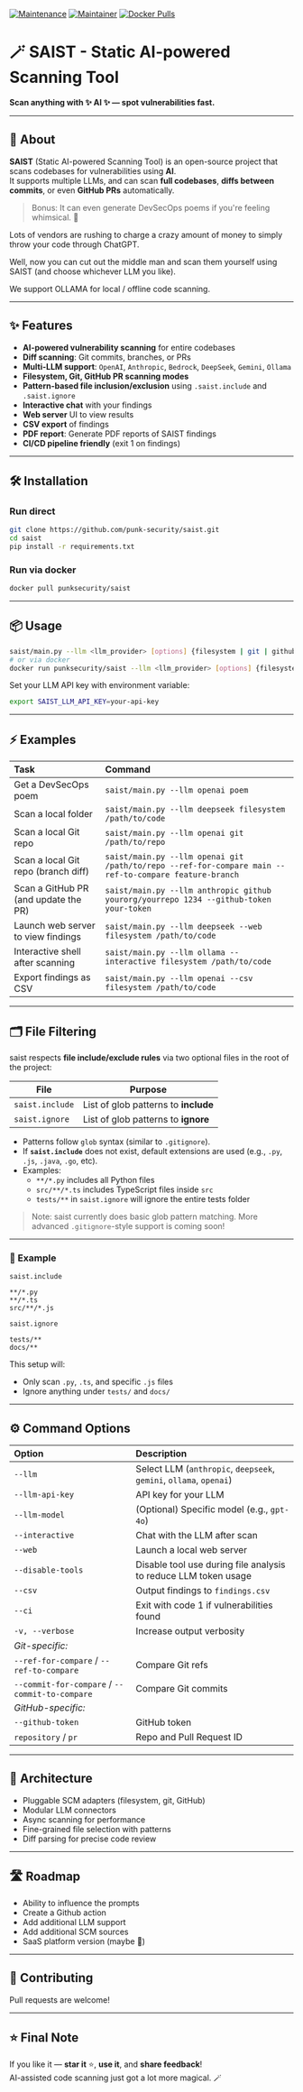 [![Maintenance](https://img.shields.io/badge/Maintained%3F-yes-green.svg)](https://GitHub.com/punk-security/saist/graphs/commit-activity)
[![Maintainer](https://img.shields.io/badge/maintainer-PunkSecurity-blue)](https://www.punksecurity.co.uk)
[![Docker Pulls](https://img.shields.io/docker/pulls/punksecurity/saist)](https://hub.docker.com/r/punksecurity/saist)

# 🪄 SAIST - Static AI-powered Scanning Tool

**Scan anything with ✨ AI ✨ — spot vulnerabilities fast.**

---

## 🚀 About

**SAIST** (Static AI-powered Scanning Tool) is an open-source project that scans codebases for vulnerabilities using **AI**.  
It supports multiple LLMs, and can scan **full codebases**, **diffs between commits**, or even **GitHub PRs** automatically.

> Bonus: It can even generate DevSecOps poems if you're feeling whimsical. 🎤

Lots of vendors are rushing to charge a crazy amount of money to simply throw your code through ChatGPT. 

Well, now you can cut out the middle man and scan them yourself using SAIST (and choose whichever LLM you like).

We support OLLAMA for local / offline code scanning.

---

## ✨ Features

- **AI-powered vulnerability scanning** for entire codebases
- **Diff scanning**: Git commits, branches, or PRs
- **Multi-LLM support**: `OpenAI`, `Anthropic`, `Bedrock`, `DeepSeek`, `Gemini`, `Ollama`
- **Filesystem, Git, GitHub PR scanning modes**
- **Pattern-based file inclusion/exclusion** using `.saist.include` and `.saist.ignore`
- **Interactive chat** with your findings
- **Web server** UI to view results
- **CSV export** of findings
- **PDF report**: Generate PDF reports of SAIST findings
- **CI/CD pipeline friendly** (exit 1 on findings)

---

## 🛠️ Installation

### Run direct
```bash
git clone https://github.com/punk-security/saist.git
cd saist
pip install -r requirements.txt
```

### Run via docker
```bash
docker pull punksecurity/saist
```
---

## 📦 Usage

```bash
saist/main.py --llm <llm_provider> [options] {filesystem | git | github | poem}
# or via docker
docker run punksecurity/saist --llm <llm_provider> [options] {filesystem | git | github | poem}
```

Set your LLM API key with environment variable:

```bash
export SAIST_LLM_API_KEY=your-api-key
```

---

## ⚡ Examples

| Task | Command |
|:-----|:--------|
| Get a DevSecOps poem | `saist/main.py --llm openai poem` |
| Scan a local folder | `saist/main.py --llm deepseek filesystem /path/to/code` |
| Scan a local Git repo | `saist/main.py --llm openai git /path/to/repo` |
| Scan a local Git repo (branch diff) | `saist/main.py --llm openai git /path/to/repo --ref-for-compare main --ref-to-compare feature-branch` |
| Scan a GitHub PR (and update the PR) | `saist/main.py --llm anthropic github yourorg/yourrepo 1234 --github-token your-token` |
| Launch web server to view findings | `saist/main.py --llm deepseek --web filesystem /path/to/code` |
| Interactive shell after scanning | `saist/main.py --llm ollama --interactive filesystem /path/to/code` |
| Export findings as CSV | `saist/main.py --llm openai --csv filesystem /path/to/code` |

---

## 🗂️ File Filtering

saist respects **file include/exclude rules** via two optional files in the root of the project:

| File              | Purpose                            |
| ----------------- | ---------------------------------- |
| `saist.include`    | List of glob patterns to **include** |
| `saist.ignore`     | List of glob patterns to **ignore** |

- Patterns follow `glob` syntax (similar to `.gitignore`).
- If **`saist.include`** does not exist, default extensions are used (e.g., `.py`, `.js`, `.java`, `.go`, etc).
- Examples:
    - `**/*.py` includes all Python files
    - `src/**/*.ts` includes TypeScript files inside `src`
    - `tests/**` in `saist.ignore` will ignore the entire tests folder

> Note: saist currently does basic glob pattern matching. More advanced `.gitignore`-style support is coming soon!

---

### 📝 Example

`saist.include`
```
**/*.py
**/*.ts
src/**/*.js
```

`saist.ignore`
```
tests/**
docs/**
```

This setup will:
- Only scan `.py`, `.ts`, and specific `.js` files
- Ignore anything under `tests/` and `docs/`

---

## ⚙️ Command Options

| Option | Description |
|:------|:------------|
| `--llm` | Select LLM (`anthropic`, `deepseek`, `gemini`, `ollama`, `openai`) |
| `--llm-api-key` | API key for your LLM |
| `--llm-model` | (Optional) Specific model (e.g., `gpt-4o`) |
| `--interactive` | Chat with the LLM after scan |
| `--web` | Launch a local web server |
| `--disable-tools` | Disable tool use during file analysis to reduce LLM token usage |
| `--csv` | Output findings to `findings.csv` |
| `--ci` | Exit with code 1 if vulnerabilities found |
| `-v, --verbose` | Increase output verbosity |
| _Git-specific:_ |
| `--ref-for-compare` / `--ref-to-compare` | Compare Git refs |
| `--commit-for-compare` / `--commit-to-compare` | Compare Git commits |
| _GitHub-specific:_ |
| `--github-token` | GitHub token |
| `repository` / `pr` | Repo and Pull Request ID |

---

## 🧩 Architecture

- Pluggable SCM adapters (filesystem, git, GitHub)
- Modular LLM connectors
- Async scanning for performance
- Fine-grained file selection with patterns
- Diff parsing for precise code review

---

## 🛣️ Roadmap

- Ability to influence the prompts
- Create a Github action
- Add additional LLM support
- Add additional SCM sources
- SaaS platform version (maybe 👀)

---

## 🤝 Contributing

Pull requests are welcome!  

---

## ⭐ Final Note

If you like it — **star it** ⭐, **use it**, and **share feedback**!  
AI-assisted code scanning just got a lot more magical. 🪄

